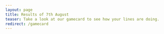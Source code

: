 ```yaml
---
layout: page
title: Results of 7th August
teaser: Take a look at our gamecard to see how your lines are doing.
redirect: /gamecard
---
```

